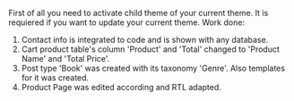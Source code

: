 First of all you need to activate child theme of your current theme. It is requiered if you want to update your current theme.
Work done:
1. Contact info is integrated to code and is shown with any database.
2. Cart product table's column 'Product' and 'Total' changed to 'Product Name' and 'Total Price'.
3. Post type 'Book' was created with its taxonomy 'Genre'. Also templates for it was created.
4. Product Page was edited according and RTL adapted.
